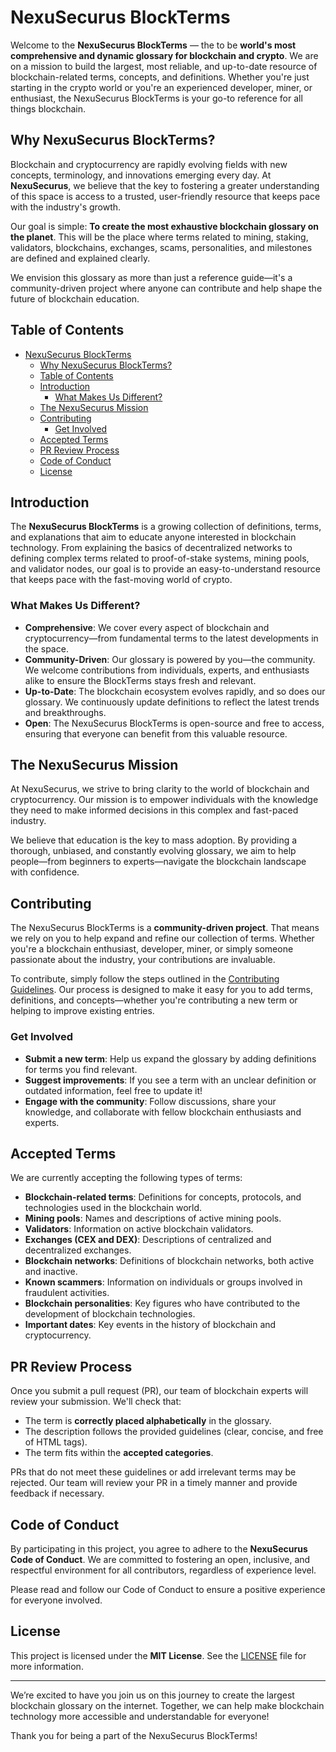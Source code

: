 # NexuSecurus BlockTerms

Welcome to the **NexuSecurus BlockTerms** — the to be **world's most comprehensive and dynamic glossary for blockchain and crypto**. We are on a mission to build the largest, most reliable, and up-to-date resource of blockchain-related terms, concepts, and definitions. Whether you're just starting in the crypto world or you're an experienced developer, miner, or enthusiast, the NexuSecurus BlockTerms is your go-to reference for all things blockchain.

## Why NexuSecurus BlockTerms?

Blockchain and cryptocurrency are rapidly evolving fields with new concepts, terminology, and innovations emerging every day. At **NexuSecurus**, we believe that the key to fostering a greater understanding of this space is access to a trusted, user-friendly resource that keeps pace with the industry's growth.

Our goal is simple: **To create the most exhaustive blockchain glossary on the planet**. This will be the place where terms related to mining, staking, validators, blockchains, exchanges, scams, personalities, and milestones are defined and explained clearly.

We envision this glossary as more than just a reference guide—it's a community-driven project where anyone can contribute and help shape the future of blockchain education.

## Table of Contents

- [NexuSecurus BlockTerms](#nexusecurus-blockterms)
  - [Why NexuSecurus BlockTerms?](#why-nexusecurus-blockterms)
  - [Table of Contents](#table-of-contents)
  - [Introduction](#introduction)
    - [What Makes Us Different?](#what-makes-us-different)
  - [The NexuSecurus Mission](#the-nexusecurus-mission)
  - [Contributing](#contributing)
    - [Get Involved](#get-involved)
  - [Accepted Terms](#accepted-terms)
  - [PR Review Process](#pr-review-process)
  - [Code of Conduct](#code-of-conduct)
  - [License](#license)

## Introduction

The **NexuSecurus BlockTerms** is a growing collection of definitions, terms, and explanations that aim to educate anyone interested in blockchain technology. From explaining the basics of decentralized networks to defining complex terms related to proof-of-stake systems, mining pools, and validator nodes, our goal is to provide an easy-to-understand resource that keeps pace with the fast-moving world of crypto.

### What Makes Us Different?

- **Comprehensive**: We cover every aspect of blockchain and cryptocurrency—from fundamental terms to the latest developments in the space.
- **Community-Driven**: Our glossary is powered by you—the community. We welcome contributions from individuals, experts, and enthusiasts alike to ensure the BlockTerms stays fresh and relevant.
- **Up-to-Date**: The blockchain ecosystem evolves rapidly, and so does our glossary. We continuously update definitions to reflect the latest trends and breakthroughs.
- **Open**: The NexuSecurus BlockTerms is open-source and free to access, ensuring that everyone can benefit from this valuable resource.

## The NexuSecurus Mission

At NexuSecurus, we strive to bring clarity to the world of blockchain and cryptocurrency. Our mission is to empower individuals with the knowledge they need to make informed decisions in this complex and fast-paced industry.

We believe that education is the key to mass adoption. By providing a thorough, unbiased, and constantly evolving glossary, we aim to help people—from beginners to experts—navigate the blockchain landscape with confidence.

## Contributing

The NexuSecurus BlockTerms is a **community-driven project**. That means we rely on you to help expand and refine our collection of terms. Whether you're a blockchain enthusiast, developer, miner, or simply someone passionate about the industry, your contributions are invaluable.

To contribute, simply follow the steps outlined in the [Contributing Guidelines](CONTRIBUTING.md). Our process is designed to make it easy for you to add terms, definitions, and concepts—whether you're contributing a new term or helping to improve existing entries.

### Get Involved

- **Submit a new term**: Help us expand the glossary by adding definitions for terms you find relevant.
- **Suggest improvements**: If you see a term with an unclear definition or outdated information, feel free to update it!
- **Engage with the community**: Follow discussions, share your knowledge, and collaborate with fellow blockchain enthusiasts and experts.

## Accepted Terms

We are currently accepting the following types of terms:

- **Blockchain-related terms**: Definitions for concepts, protocols, and technologies used in the blockchain world.
- **Mining pools**: Names and descriptions of active mining pools.
- **Validators**: Information on active blockchain validators.
- **Exchanges (CEX and DEX)**: Descriptions of centralized and decentralized exchanges.
- **Blockchain networks**: Definitions of blockchain networks, both active and inactive.
- **Known scammers**: Information on individuals or groups involved in fraudulent activities.
- **Blockchain personalities**: Key figures who have contributed to the development of blockchain technologies.
- **Important dates**: Key events in the history of blockchain and cryptocurrency.

## PR Review Process

Once you submit a pull request (PR), our team of blockchain experts will review your submission. We'll check that:

- The term is **correctly placed alphabetically** in the glossary.
- The description follows the provided guidelines (clear, concise, and free of HTML tags).
- The term fits within the **accepted categories**.

PRs that do not meet these guidelines or add irrelevant terms may be rejected. Our team will review your PR in a timely manner and provide feedback if necessary.

## Code of Conduct

By participating in this project, you agree to adhere to the **NexuSecurus Code of Conduct**. We are committed to fostering an open, inclusive, and respectful environment for all contributors, regardless of experience level.

Please read and follow our Code of Conduct to ensure a positive experience for everyone involved.

## License

This project is licensed under the **MIT License**. See the [LICENSE](LICENSE) file for more information.

---

We’re excited to have you join us on this journey to create the largest blockchain glossary on the internet. Together, we can help make blockchain technology more accessible and understandable for everyone!

Thank you for being a part of the NexuSecurus BlockTerms!
